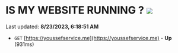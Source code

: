 # IS MY WEBSITE RUNNING ? [![](https://img.shields.io/static/v1?label=Sponsor&message=%E2%9D%A4&logo=GitHub&color=%23fe8e86)](https://github.com/sponsors/<username>)

Last updated: **8/23/2023, 6:18:51 AM**

- `GET` [https://youssefservice.me](https://youssefservice.me) - **Up** (931ms)
